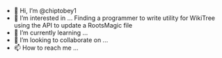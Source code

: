 - 👋 Hi, I’m @chiptobey1
- 👀 I’m interested in ... Finding a programmer to write utility for WikiTree using the API to update a RootsMagic file
- 🌱 I’m currently learning ...
- 💞️ I’m looking to collaborate on ...
- 📫 How to reach me ...

<!---
chiptobey1/chiptobey1 is a ✨ special ✨ repository because its `README.md` (this file) appears on your GitHub profile.
You can click the Preview link to take a look at your changes.
--->
